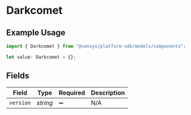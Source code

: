 # Darkcomet

## Example Usage

```typescript
import { Darkcomet } from "@censys/platform-sdk/models/components";

let value: Darkcomet = {};
```

## Fields

| Field              | Type               | Required           | Description        |
| ------------------ | ------------------ | ------------------ | ------------------ |
| `version`          | *string*           | :heavy_minus_sign: | N/A                |